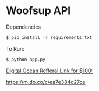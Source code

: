# Woofsup API


Dependencies
```bash
$ pip install -r requirements.txt
```
To Run:
```bash
$ python app.py
```

[Digital Ocean Refferal Link for $100:](https://m.do.co/c/ea7e384d27ce)

https://m.do.co/c/ea7e384d27ce
